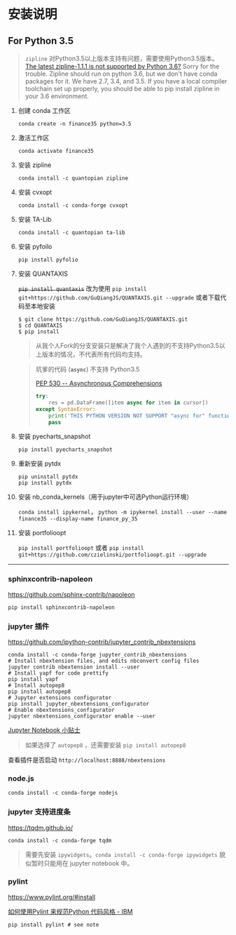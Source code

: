 # 安装说明

## For Python 3.5

> `zipline` 对Python3.5以上版本支持有问题，需要使用Python3.5版本。
> [The latest zipline-1.1.1 is not supported by Python 3.6?](https://github.com/quantopian/zipline/issues/1938)
> Sorry for the trouble. Zipline should run on python 3.6, but we don't have conda packages for it. We have 2.7, 3.4, and 3.5. If you have a local compiler toolchain set up properly, you should be able to pip install zipline in your 3.6 environment.

1. 创建 conda 工作区

    `conda create -n finance35 python=3.5`

2. 激活工作区

    `conda activate finance35`

3. 安装 zipline

    `conda install -c quantopian zipline`

4. 安装 cvxopt

    `conda install -c conda-forge cvxopt`

5. 安装 TA-Lib

    `conda install -c quantopian ta-lib`

6. 安装 pyfoilo

    `pip install pyfolio`

7. 安装 QUANTAXIS

    ~~`pip install quantaxis`~~ 改为使用 `pip install git+https://github.com/GuQiangJS/QUANTAXIS.git --upgrade` 或者下载代码至本地安装

    ```
    $ git clone https://github.com/GuQiangJS/QUANTAXIS.git
    $ cd QUANTAXIS
    $ pip install
    ```

    > 从我个人Fork的分支安装只是解决了我个人遇到的不支持Python3.5以上版本的情况，不代表所有代码均支持。

    > 坑爹的代码 (**`async`**) 不支持 Python3.5
    >
    > [PEP 530 -- Asynchronous Comprehensions](https://www.python.org/dev/peps/pep-0530/)
    >
    > ```python
    > try:
    >     res = pd.DataFrame([item async for item in cursor])
    > except SyntaxError:
    >     print('THIS PYTHON VERSION NOT SUPPORT "async for" function')
    >     pass
    > ```

8. 安装 pyecharts_snapshot

    `pip install pyecharts_snapshot`

9. 重新安装 pytdx

    ```batchfile
    pip uninstall pytdx
    pip install pytdx
    ```

10. 安装 nb_conda_kernels（用于jupyter中可选Python运行环境）

    `conda install ipykernel`，
    `python -m ipykernel install --user --name finance35 --display-name finance_py_35`

11. 安装 portfolioopt

    `pip install portfolioopt` 或者 `pip install git+https://github.com/czielinski/portfolioopt.git --upgrade`

---

### sphinxcontrib-napoleon

https://github.com/sphinx-contrib/napoleon

`pip install sphinxcontrib-napoleon`

### jupyter 插件

https://github.com/ipython-contrib/jupyter_contrib_nbextensions

```batchfile
conda install -c conda-forge jupyter_contrib_nbextensions
# Install nbextension files, and edits nbconvert config files
jupyter contrib nbextension install --user
# Install yapf for code prettify
pip install yapf
# Install autopep8
pip install autopep8
# Jupyter extensions configurator 
pip install jupyter_nbextensions_configurator
# Enable nbextensions_configurator
jupyter nbextensions_configurator enable --user
```

[Jupyter Notebook 小贴士](http://blog.leanote.com/post/carlking5019/Jupyter-Notebook-Tips)

> 如果选择了 `autopep8` ，还需要安装 `pip install autopep8`

查看插件是否启动 `http://localhost:8888/nbextensions`

### node.js

`conda install -c conda-forge nodejs`

### jupyter 支持进度条

https://tqdm.github.io/

`conda install -c conda-forge tqdm`

> 需要先安装 `ipywidgets`。`conda install -c conda-forge ipywidgets`
> 貌似暂时只能用在 jupyter notebook 中。

### pylint

https://www.pylint.org/#install

[如何使用Pylint 来规范Python 代码风格 - IBM](https://www.ibm.com/developerworks/cn/linux/l-cn-pylint/index.html)

`pip install pylint # see note`
